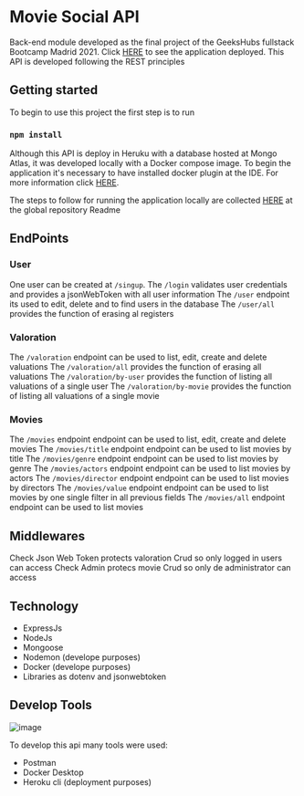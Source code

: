 # Movie Social API

Back-end module developed as the final project of the GeeksHubs fullstack Bootcamp Madrid 2021. Click [HERE](https://main.d2sbnupanjk8no.amplifyapp.com) to see the application deployed. This API is developed following the REST principles

## Getting started

To begin to use this project the first step is to run

### `npm install`

Although this API is deploy in Heruku with a database hosted at Mongo Atlas, it was developed locally with a Docker compose image. To begin the application it's necessary to have installed docker plugin at the IDE. For more information click [HERE](https://www.docker.com).


The steps to follow for running the application locally are collected [HERE](https://github.com/G4BR1EL0/MovieSocial) at the global repository Readme

## EndPoints

### User
  
  One user can be created at `/singup`.
  The `/login` validates user credentials and provides a jsonWebToken with all user information
  The `/user` endpoint its used to edit, delete and to find users in the database
  The `/user/all` provides the function of erasing al registers
  
### Valoration

  The `/valoration` endpoint can be used to list, edit, create and delete valuations
  The `/valoration/all` provides the function of erasing all valuations
  The `/valoration/by-user` provides the function of listing all valuations of a single user
  The `/valoration/by-movie` provides the function of listing all valuations of a single movie
  
### Movies
  
  The `/movies` endpoint endpoint can be used to list, edit, create and delete movies
  The `/movies/title` endpoint endpoint can be used to list movies by title
  The `/movies/genre` endpoint endpoint can be used to list movies by genre
  The `/movies/actors` endpoint endpoint can be used to list movies by actors
  The `/movies/director` endpoint endpoint can be used to list movies by directors
  The `/movies/value` endpoint endpoint can be used to list movies by one single filter in all     previous fields
  The `/movies/all` endpoint endpoint can be used to list movies
  
## Middlewares
  
  Check Json Web Token protects valoration Crud so only logged in users can access
  Check Admin protecs movie Crud so only de administrator can access
  
## Technology

  - ExpressJs
  - NodeJs
  - Mongoose
  - Nodemon (develope purposes)
  - Docker (develope purposes)
  - Libraries as dotenv and jsonwebtoken

## Develop Tools

![image](https://user-images.githubusercontent.com/75450403/121598158-d038cb00-ca41-11eb-9c85-15386f288d36.png)


  To develop this api many tools were used:
  - Postman
  - Docker Desktop
  - Heroku cli (deployment purposes)

  
